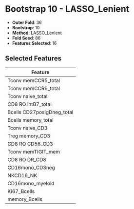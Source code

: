 # Bootstrap 10 - LASSO_Lenient

- **Outer Fold**: 36
- **Bootstrap**: 10
- **Method**: LASSO_Lenient
- **Fold Seed**: 86
- **Features Selected**: 16

## Selected Features

| Feature |
|---------|
| Tconv memCCR5_total |
| Tconv memCCR6_total |
| Tconv naive_total |
| CD8 RO intB7_total |
| Bcells CD27posIgDneg_total |
| Bcells memory_total |
| Tconv naive_CD3 |
| Treg memory_CD3 |
| CD8 RO CD56_CD3 |
| Tconv memTIGIT_mem |
| CD8 RO DR_CD8 |
| CD16mono_CD3neg |
| NKCD16_NK |
| CD16mono_myeloid |
| Ki67_Bcells |
| memory_Bcells |
